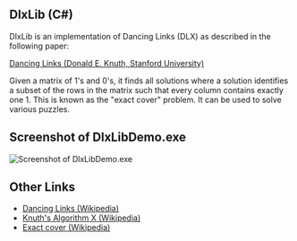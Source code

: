 
## DlxLib (C#)

DlxLib is an implementation of Dancing Links (DLX) as described in the following paper: 

[Dancing Links (Donald E. Knuth, Stanford University)](http://arxiv.org/pdf/cs/0011047v1.pdf "Dancing Links (Donald E. Knuth, Stanford University)")

Given a matrix of 1's and 0's, it finds all solutions where a solution identifies a subset of the rows in the matrix such that every column contains exactly one 1. This is known as the "exact cover" problem. It can be used to solve various puzzles.

## Screenshot of DlxLibDemo.exe

![Screenshot of DlxLibDemo.exe](https://raw.github.com/taylorjg/DlxLib/master/Images/screenshot.png)

## Other Links

* [Dancing Links (Wikipedia)](http://en.wikipedia.org/wiki/Dancing_Links "Dancing Links (Wikipedia)")
* [Knuth's Algorithm X (Wikipedia)](http://en.wikipedia.org/wiki/Algorithm_X "Knuth's Algorithm X (Wikipedia)")
* [Exact cover (Wikipedia)](http://en.wikipedia.org/wiki/Exact_cover "Exact cover (Wikipedia)")
